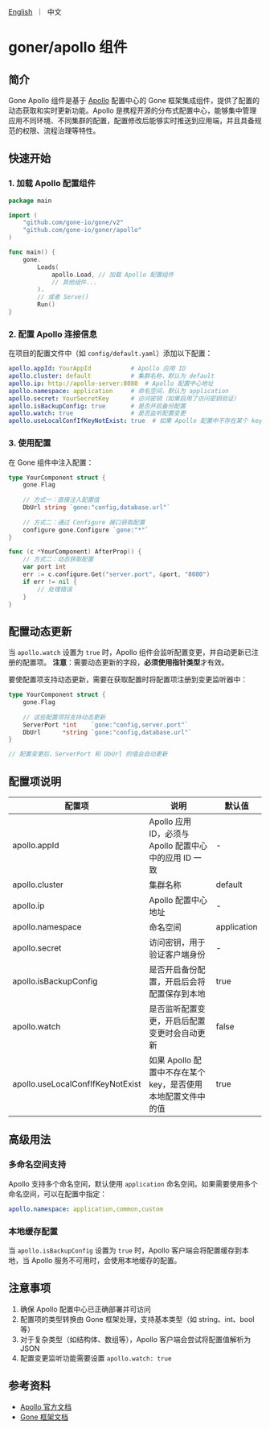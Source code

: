 <p>
    <a href="README.md">English</a>&nbsp ｜&nbsp 中文
</p>

# goner/apollo 组件

## 简介

Gone Apollo 组件是基于 [Apollo](https://www.apolloconfig.com/) 配置中心的 Gone 框架集成组件，提供了配置的动态获取和实时更新功能。Apollo 是携程开源的分布式配置中心，能够集中管理应用不同环境、不同集群的配置，配置修改后能够实时推送到应用端，并且具备规范的权限、流程治理等特性。

## 快速开始

### 1. 加载 Apollo 配置组件

```go
package main

import (
	"github.com/gone-io/gone/v2"
	"github.com/gone-io/goner/apollo"
)

func main() {
	gone.
		Loads(
			apollo.Load, // 加载 Apollo 配置组件
			// 其他组件...
		).
		// 或者 Serve()
		Run()
}
```

### 2. 配置 Apollo 连接信息

在项目的配置文件中（如 `config/default.yaml`）添加以下配置：

```yaml
apollo.appId: YourAppId           # Apollo 应用 ID
apollo.cluster: default           # 集群名称，默认为 default
apollo.ip: http://apollo-server:8080  # Apollo 配置中心地址
apollo.namespace: application     # 命名空间，默认为 application
apollo.secret: YourSecretKey      # 访问密钥（如果启用了访问密钥验证）
apollo.isBackupConfig: true       # 是否开启备份配置
apollo.watch: true                # 是否监听配置变更
apollo.useLocalConfIfKeyNotExist: true  # 如果 Apollo 配置中不存在某个 key，是否使用本地配置文件中的值
```

### 3. 使用配置

在 Gone 组件中注入配置：

```go
type YourComponent struct {
	gone.Flag
	
	// 方式一：直接注入配置值
	DbUrl string `gone:"config,database.url"`
	
	// 方式二：通过 Configure 接口获取配置
	configure gone.Configure `gone:"*"`
}

func (c *YourComponent) AfterProp() {
	// 方式二：动态获取配置
	var port int
	err := c.configure.Get("server.port", &port, "8080")
	if err != nil {
		// 处理错误
	}
}
```

## 配置动态更新

当 `apollo.watch` 设置为 `true` 时，Apollo 组件会监听配置变更，并自动更新已注册的配置项。
**注意**：需要动态更新的字段，**必须使用指针类型**才有效。

要使配置项支持动态更新，需要在获取配置时将配置项注册到变更监听器中：

```go
type YourComponent struct {
	gone.Flag
	
	// 这些配置项将支持动态更新
	ServerPort *int    `gone:"config,server.port"`
	DbUrl      *string `gone:"config,database.url"`
}

// 配置变更后，ServerPort 和 DbUrl 的值会自动更新
```

## 配置项说明

| 配置项 | 说明 | 默认值 |
| --- | --- | --- |
| apollo.appId | Apollo 应用 ID，必须与 Apollo 配置中心中的应用 ID 一致 | - |
| apollo.cluster | 集群名称 | default |
| apollo.ip | Apollo 配置中心地址 | - |
| apollo.namespace | 命名空间 | application |
| apollo.secret | 访问密钥，用于验证客户端身份 | - |
| apollo.isBackupConfig | 是否开启备份配置，开启后会将配置保存到本地 | true |
| apollo.watch | 是否监听配置变更，开启后配置变更时会自动更新 | false |
|apollo.useLocalConfIfKeyNotExist|如果 Apollo 配置中不存在某个 key，是否使用本地配置文件中的值|true|



## 高级用法

### 多命名空间支持

Apollo 支持多个命名空间，默认使用 `application` 命名空间。如果需要使用多个命名空间，可以在配置中指定：

```yaml
apollo.namespace: application,common,custom
```

### 本地缓存配置

当 `apollo.isBackupConfig` 设置为 `true` 时，Apollo 客户端会将配置缓存到本地，当 Apollo 服务不可用时，会使用本地缓存的配置。

## 注意事项

1. 确保 Apollo 配置中心已正确部署并可访问
2. 配置项的类型转换由 Gone 框架处理，支持基本类型（如 string、int、bool 等）
3. 对于复杂类型（如结构体、数组等），Apollo 客户端会尝试将配置值解析为 JSON
4. 配置变更监听功能需要设置 `apollo.watch: true`

## 参考资料

- [Apollo 官方文档](https://www.apolloconfig.com/)
- [Gone 框架文档](https://github.com/gone-io/gone)